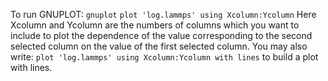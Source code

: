 To run GNUPLOT:
`` gnuplot ``
`` plot 'log.lammps' using Xcolumn:Ycolumn ``
Here Xcolumn and Ycolumn are the numbers of columns which you want to include to plot the dependence of the value corresponding to the second selected column on the value of the first selected column.
You may also write: ``plot 'log.lammps' using Xcolumn:Ycolumn with lines`` to build a plot with lines.
